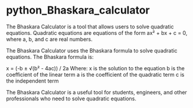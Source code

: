 # python_Bhaskara_calculator
The Bhaskara Calculator is a tool that allows users to solve quadratic equations. Quadratic equations are equations of the form ax² + bx + c = 0, where a, b, and c are real numbers.

The Bhaskara Calculator uses the Bhaskara formula to solve quadratic equations. The Bhaskara formula is:

x = (-b ± √(b² - 4ac)) / 2a
Where:
x is the solution to the equation
b is the coefficient of the linear term
a is the coefficient of the quadratic term
c is the independent term

The Bhaskara Calculator is a useful tool for students, engineers, and other professionals who need to solve quadratic equations.
